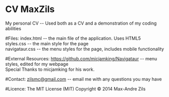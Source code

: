 CV MaxZils
==========

My personal CV -- Used both as a CV and a demonstration of my coding abilities

#Files:
  index.html     -- the main file of the application. Uses HTML5<br>
  styles.css     -- the main style for the page<br>
  navigataur.css -- the menu styles for the page, includes mobile functionality
  
#External Resources:
  https://github.com/micjamking/Navigataur -- menu styles, edited for my webpage<br>
  Special Thanks to micjamking for his work.

#Contact:
  zilsmc@gmail.com -- email me with any questions you may have

#Licence:
  The MIT License (MIT)
  Copyright &copy; 2014 Max-Andre Zils  
